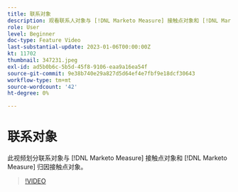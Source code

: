```yaml
---
title: 联系对象
description: 观看联系人对象与 [!DNL Marketo Measure] 接触点对象和 [!DNL Marketo Measure] 归因接触点对象。
role: User
level: Beginner
doc-type: Feature Video
last-substantial-update: 2023-01-06T00:00:00Z
kt: 11702
thumbnail: 347231.jpeg
exl-id: ad5b0b6c-5b5d-45f8-9106-eaa9a16ea54f
source-git-commit: 9e38b740e29a827d5d64ef4e7fbf9e18dcf30643
workflow-type: tm+mt
source-wordcount: '42'
ht-degree: 0%

---
```


# 联系对象

此视频划分联系对象与 [!DNL Marketo Measure] 接触点对象和 [!DNL Marketo Measure] 归因接触点对象。

>[!VIDEO](https://video.tv.adobe.com/v/347231/?quality=12&learn=on)
